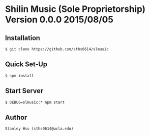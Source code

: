 Shilin Music (Sole Proprietorship) Version 0.0.0 2015/08/05
===========================================================

## Installation

	$ git clone https://github.com/sths0614/slmusic

## Quick Set-Up

	$ npm install

## Start Server

	$ DEBUG=slmusic:* npm start

## Author

	Stanley Hsu (sths0614@ucla.edu)
